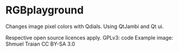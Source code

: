 # RGBplayground
Changes image pixel colors with Qdials. Using QtJambi and Qt ui.


Respective open source licences apply.
GPLv3: code
Example image: Shmuel Traian CC BY-SA 3.0

